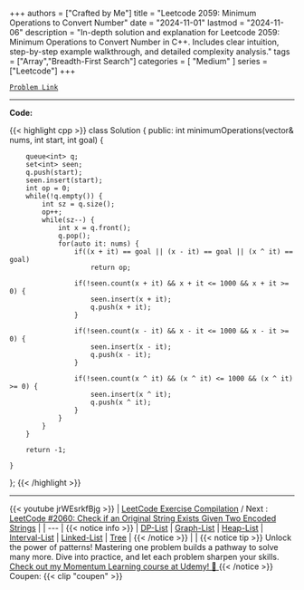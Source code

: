 
+++
authors = ["Crafted by Me"]
title = "Leetcode 2059: Minimum Operations to Convert Number"
date = "2024-11-01"
lastmod = "2024-11-06"
description = "In-depth solution and explanation for Leetcode 2059: Minimum Operations to Convert Number in C++. Includes clear intuition, step-by-step example walkthrough, and detailed complexity analysis."
tags = ["Array","Breadth-First Search"]
categories = [
    "Medium"
]
series = ["Leetcode"]
+++



[`Problem Link`](https://leetcode.com/problems/minimum-operations-to-convert-number/description/)

---

**Code:**

{{< highlight cpp >}}
class Solution {
public:
    int minimumOperations(vector<int>& nums, int start, int goal) {
        
        queue<int> q;
        set<int> seen;
        q.push(start);
        seen.insert(start);
        int op = 0;
        while(!q.empty()) {
            int sz = q.size();
            op++;
            while(sz--) {
                int x = q.front();
                q.pop();
                for(auto it: nums) {
                    if((x + it) == goal || (x - it) == goal || (x ^ it) == goal)
                        return op;
                    
                    if(!seen.count(x + it) && x + it <= 1000 && x + it >= 0) {
                        seen.insert(x + it);                        
                        q.push(x + it);
                    }
                    
                    if(!seen.count(x - it) && x - it <= 1000 && x - it >= 0) {
                        seen.insert(x - it);
                        q.push(x - it);
                    }             
                    
                    if(!seen.count(x ^ it) && (x ^ it) <= 1000 && (x ^ it) >= 0) {
                        seen.insert(x ^ it);
                        q.push(x ^ it);
                    }                    
                }
            }
        }
        
        return -1;
        
    }
};
{{< /highlight >}}


---
{{< youtube jrWEsrkfBjg >}}
| [LeetCode Exercise Compilation](https://grid47.xyz/leetcode/) / Next : [LeetCode #2060: Check if an Original String Exists Given Two Encoded Strings](https://grid47.xyz/posts/leetcode_2060) |
| --- |
{{< notice info >}}
| [DP-List](https://grid47.xyz/lists/dp/) | [Graph-List](https://grid47.xyz/lists/graph/) | [Heap-List](https://grid47.xyz/lists/heap/) | [Interval-List](https://grid47.xyz/lists/interval/) | [Linked-List](https://grid47.xyz/lists/ll/) | [Tree](https://grid47.xyz/lists/tree/) |
{{< /notice >}}
| |
{{< notice tip >}}
Unlock the power of patterns! Mastering one problem builds a pathway to solve many more. Dive into practice, and let each problem sharpen your skills. [Check out my Momentum Learning course at Udemy! 🚀 ](https://www.udemy.com/course/algorithms-and-data-structures-in-cpp/)
{{< /notice >}}
Coupen: {{< clip "coupen" >}}

